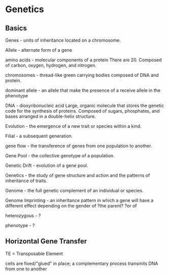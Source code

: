 # Genetics

## Basics

Genes - units of inheritance located on a chromosome.

Allele - alternate form of a gene

amino acids - molecular components of a protein
There are 20.
Composed of carbon, oxygen, hydrogen, and nitrogen.

chromosomes - thread-like green carrying bodies composed of DNA and protein.

dominant allele - an allele that make the presence of a receive allele in the phenotype

DNA - dioxyribonucleic acid
Large, organic molecule that stores the genetic code for the synthesis of proteins.
Composed of sugars, phosphates, and bases arranged in a double-helix structure.

Evolution - the emergence of a new trait or species within a kind.

Filial - a subsequent generation.

gene flow - the transference of genes from one population to another.

Gene Pool - the collective genotype of a population.

Genetic Drift - evolution of a gene pool.

Genetics - the study of gene structure and action and the patterns of inheritance of traits.

Genome - the full genetic complement of an individual or species.

Genome Imprinting - an inheritance pattern in which a gene will have a different effect depending on the gender of ?the parent? ?or of

heterozygous - ?

phenotype - ?

## Horizontal Gene Transfer

TE = Transposable Element

cells are fixed/"glued" in place; a complementary process transmits DNA from one to another
